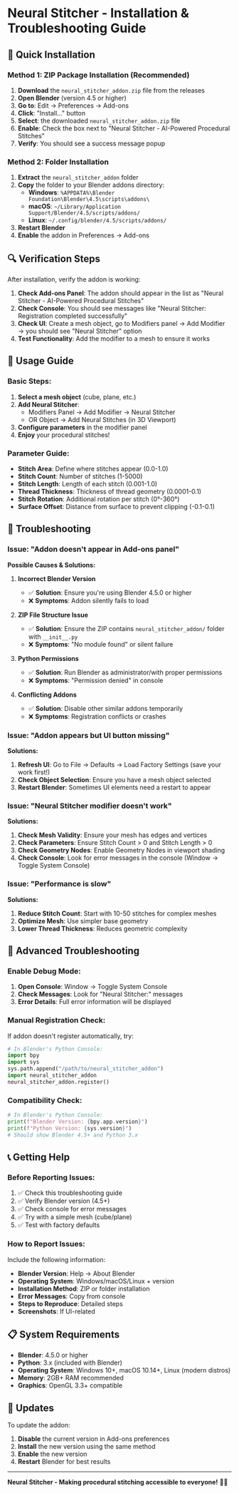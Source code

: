 # Neural Stitcher - Installation & Troubleshooting Guide

## 🚀 Quick Installation

### Method 1: ZIP Package Installation (Recommended)
1. **Download** the `neural_stitcher_addon.zip` file from the releases
2. **Open Blender** (version 4.5 or higher)
3. **Go to**: Edit → Preferences → Add-ons
4. **Click**: "Install..." button
5. **Select**: the downloaded `neural_stitcher_addon.zip` file
6. **Enable**: Check the box next to "Neural Stitcher - AI-Powered Procedural Stitches"
7. **Verify**: You should see a success message popup

### Method 2: Folder Installation
1. **Extract** the `neural_stitcher_addon` folder
2. **Copy** the folder to your Blender addons directory:
   - **Windows**: `%APPDATA%\Blender Foundation\Blender\4.5\scripts\addons\`
   - **macOS**: `~/Library/Application Support/Blender/4.5/scripts/addons/`
   - **Linux**: `~/.config/blender/4.5/scripts/addons/`
3. **Restart Blender**
4. **Enable** the addon in Preferences → Add-ons

## 🔍 Verification Steps

After installation, verify the addon is working:

1. **Check Add-ons Panel**: The addon should appear in the list as "Neural Stitcher - AI-Powered Procedural Stitches"
2. **Check Console**: You should see messages like "Neural Stitcher: Registration completed successfully"
3. **Check UI**: Create a mesh object, go to Modifiers panel → Add Modifier → you should see "Neural Stitcher" option
4. **Test Functionality**: Add the modifier to a mesh to ensure it works

## 🎯 Usage Guide

### Basic Steps:
1. **Select a mesh object** (cube, plane, etc.)
2. **Add Neural Stitcher**:
   - Modifiers Panel → Add Modifier → Neural Stitcher
   - OR Object → Add Neural Stitches (in 3D Viewport)
3. **Configure parameters** in the modifier panel
4. **Enjoy** your procedural stitches!

### Parameter Guide:
- **Stitch Area**: Define where stitches appear (0.0-1.0)
- **Stitch Count**: Number of stitches (1-5000)
- **Stitch Length**: Length of each stitch (0.001-1.0)
- **Thread Thickness**: Thickness of thread geometry (0.0001-0.1)
- **Stitch Rotation**: Additional rotation per stitch (0°-360°)
- **Surface Offset**: Distance from surface to prevent clipping (-0.1-0.1)

## 🐛 Troubleshooting

### Issue: "Addon doesn't appear in Add-ons panel"

**Possible Causes & Solutions:**

1. **Incorrect Blender Version**
   - ✅ **Solution**: Ensure you're using Blender 4.5.0 or higher
   - ❌ **Symptoms**: Addon silently fails to load

2. **ZIP File Structure Issue**
   - ✅ **Solution**: Ensure the ZIP contains `neural_stitcher_addon/` folder with `__init__.py`
   - ❌ **Symptoms**: "No module found" or silent failure

3. **Python Permissions**
   - ✅ **Solution**: Run Blender as administrator/with proper permissions
   - ❌ **Symptoms**: "Permission denied" in console

4. **Conflicting Addons**
   - ✅ **Solution**: Disable other similar addons temporarily
   - ❌ **Symptoms**: Registration conflicts or crashes

### Issue: "Addon appears but UI button missing"

**Solutions:**
1. **Refresh UI**: Go to File → Defaults → Load Factory Settings (save your work first!)
2. **Check Object Selection**: Ensure you have a mesh object selected
3. **Restart Blender**: Sometimes UI elements need a restart to appear

### Issue: "Neural Stitcher modifier doesn't work"

**Solutions:**
1. **Check Mesh Validity**: Ensure your mesh has edges and vertices
2. **Check Parameters**: Ensure Stitch Count > 0 and Stitch Length > 0
3. **Check Geometry Nodes**: Enable Geometry Nodes in viewport shading
4. **Check Console**: Look for error messages in the console (Window → Toggle System Console)

### Issue: "Performance is slow"

**Solutions:**
1. **Reduce Stitch Count**: Start with 10-50 stitches for complex meshes
2. **Optimize Mesh**: Use simpler base geometry
3. **Lower Thread Thickness**: Reduces geometric complexity

## 🔧 Advanced Troubleshooting

### Enable Debug Mode:
1. **Open Console**: Window → Toggle System Console
2. **Check Messages**: Look for "Neural Stitcher:" messages
3. **Error Details**: Full error information will be displayed

### Manual Registration Check:
If addon doesn't register automatically, try:
```python
# In Blender's Python Console:
import bpy
import sys
sys.path.append("/path/to/neural_stitcher_addon")
import neural_stitcher_addon
neural_stitcher_addon.register()
```

### Compatibility Check:
```python
# In Blender's Python Console:
print(f"Blender Version: {bpy.app.version}")
print(f"Python Version: {sys.version}")
# Should show Blender 4.5+ and Python 3.x
```

## 📞 Getting Help

### Before Reporting Issues:
1. ✅ Check this troubleshooting guide
2. ✅ Verify Blender version (4.5+)
3. ✅ Check console for error messages
4. ✅ Try with a simple mesh (cube/plane)
5. ✅ Test with factory defaults

### How to Report Issues:
Include the following information:
- **Blender Version**: Help → About Blender
- **Operating System**: Windows/macOS/Linux + version
- **Installation Method**: ZIP or folder installation
- **Error Messages**: Copy from console
- **Steps to Reproduce**: Detailed steps
- **Screenshots**: If UI-related

## 📋 System Requirements

- **Blender**: 4.5.0 or higher
- **Python**: 3.x (included with Blender)
- **Operating System**: Windows 10+, macOS 10.14+, Linux (modern distros)
- **Memory**: 2GB+ RAM recommended
- **Graphics**: OpenGL 3.3+ compatible

## 🔄 Updates

To update the addon:
1. **Disable** the current version in Add-ons preferences
2. **Install** the new version using the same method
3. **Enable** the new version
4. **Restart** Blender for best results

---

**Neural Stitcher - Making procedural stitching accessible to everyone!** 🧵✨